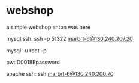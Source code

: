 # webshop
a simple webshop
anton was here

mysql ssh:
ssh -p 51322 marbrt-6@130.240.207.20

mysql -u root -p

pw: D0018Epassword

apache ssh:
ssh marbrt-6@130.240.200.70
